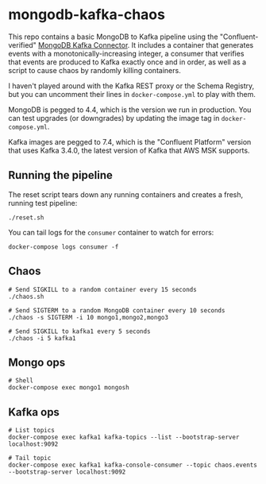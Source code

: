 # mongodb-kafka-chaos

This repo contains a basic MongoDB to Kafka pipeline using the
"Confluent-verified" [MongoDB Kafka Connector][connector]. It includes a
container that generates events with a monotonically-increasing integer, a
consumer that verifies that events are produced to Kafka exactly once and in
order, as well as a script to cause chaos by randomly killing containers.

[connector]: https://www.mongodb.com/docs/kafka-connector/current/?_ga=2.115834949.290014579.1649258771-1223676955.1643406626&_gac=1.261361151.1647454191.CjwKCAjwlcaRBhBYEiwAK341jSzBbJEryvLIhhyu9ZmZxujVI51zQ5uWrH38fVaOYXkW2Qnhf2zOaBoC9xIQAvD_BwE

I haven't played around with the Kafka REST proxy or the Schema Registry, but
you can uncomment their lines in `docker-compose.yml` to play with them.

MongoDB is pegged to 4.4, which is the version we run in production. You can
test upgrades (or downgrades) by updating the image tag in `docker-compose.yml`.

Kafka images are pegged to 7.4, which is the "Confluent Platform" version that
uses Kafka 3.4.0, the latest version of Kafka that AWS MSK supports.

## Running the pipeline

The reset script tears down any running containers and creates a fresh, running
test pipeline:

```
./reset.sh
```

You can tail logs for the `consumer` container to watch for errors:

```
docker-compose logs consumer -f
```

## Chaos

```
# Send SIGKILL to a random container every 15 seconds
./chaos.sh

# Send SIGTERM to a random MongoDB container every 10 seconds
./chaos -s SIGTERM -i 10 mongo1,mongo2,mongo3

# Send SIGKILL to kafka1 every 5 seconds
./chaos -i 5 kafka1
```

## Mongo ops

```
# Shell
docker-compose exec mongo1 mongosh
```

## Kafka ops

```
# List topics
docker-compose exec kafka1 kafka-topics --list --bootstrap-server localhost:9092

# Tail topic
docker-compose exec kafka1 kafka-console-consumer --topic chaos.events --bootstrap-server localhost:9092
```
